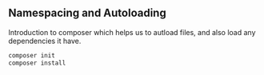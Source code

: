 ## Namespacing and Autoloading

Introduction to composer which helps us to autload files, and also load any dependencies it have.

```sh
composer init
composer install
```